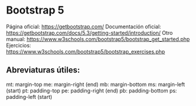 # Bootstrap 5

Página oficial: https://getbootstrap.com/
Documentación oficial: https://getbootstrap.com/docs/5.3/getting-started/introduction/
Otro manual: https://www.w3schools.com/bootstrap5/bootstrap_get_started.php
Ejercicios: https://www.w3schools.com/bootstrap5/bootstrap_exercises.php

## Abreviaturas útiles:
mt: margin-top
me: margin-right (end)
mb: margin-bottom
ms: margin-left (start)
pt: padding-top
pe: padding-right (end)
pb: padding-bottom
ps: padding-left (start)